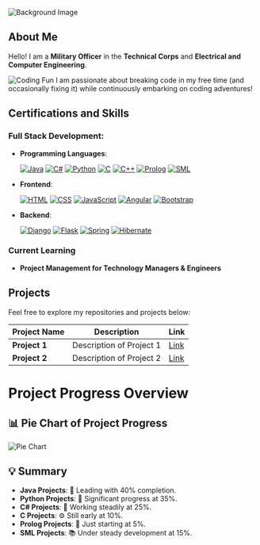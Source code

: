 ![Background Image](https://github.com/nikouliciousp/nikouliciousp/blob/main/back.png)

## About Me

Hello! I am a **Military Officer** in the **Technical Corps** and **Electrical and Computer Engineering**.

![Coding Fun](https://github.com/nikouliciousp/nikouliciousp/blob/main/m19074.gif) I am passionate about breaking code in my free time (and occasionally fixing it) while continuously embarking on
  coding adventures!

## Certifications and Skills

### Full Stack Development:

- **Programming Languages**:
  
  [![Java](https://img.shields.io/badge/Java-F80000?logo=java&logoColor=white)](https://docs.oracle.com/javase/tutorial/) [![C#](https://img.shields.io/badge/C%23-239120?logo=csharp&logoColor=white)](https://learn.microsoft.com/en-us/dotnet/csharp/) [![Python](https://img.shields.io/badge/Python-3776AB?logo=python&logoColor=white)](https://docs.python.org/3/tutorial/) [![C](https://img.shields.io/badge/C-A8B9CC?logo=c&logoColor=white)](https://devdocs.io/c/) [![C++](https://img.shields.io/badge/C++-00599C?logo=cplusplus&logoColor=white)](https://cplusplus.com/doc/tutorial/) [![Prolog](https://img.shields.io/badge/Prolog-B73A3A?logo=swi-prolog&logoColor=white)](https://www.swi-prolog.org/pldoc/doc_for?object=manual) [![SML](https://img.shields.io/badge/SML-8B0000?logo=standard-ml&logoColor=white)](https://www.smlnj.org/doc/)

- **Frontend**:
  
  [![HTML](https://img.shields.io/badge/HTML5-E34F26?logo=html5&logoColor=white)](https://developer.mozilla.org/en-US/docs/Web/HTML) [![CSS](https://img.shields.io/badge/CSS3-1572B6?logo=css3&logoColor=white)](https://developer.mozilla.org/en-US/docs/Web/CSS) [![JavaScript](https://img.shields.io/badge/JavaScript-F7DF1E?logo=javascript&logoColor=black)](https://developer.mozilla.org/en-US/docs/Web/JavaScript) [![Angular](https://img.shields.io/badge/Angular-DD0031?logo=angular&logoColor=white)](https://angular.io/tutorial) [![Bootstrap](https://img.shields.io/badge/Bootstrap-7952B3?logo=bootstrap&logoColor=white)](https://getbootstrap.com/docs/5.3/getting-started/introduction/)

- **Backend**:

  [![Django](https://img.shields.io/badge/Django-092E20?logo=django&logoColor=white)](https://docs.djangoproject.com/en/4.2/intro/) [![Flask](https://img.shields.io/badge/Flask-000000?logo=flask&logoColor=white)](https://flask.palletsprojects.com/en/2.3.x/tutorial/) [![Spring](https://img.shields.io/badge/Spring-6DB33F?logo=spring&logoColor=white)](https://spring.io/guides) [![Hibernate](https://img.shields.io/badge/Hibernate-59666C?logo=hibernate&logoColor=white)](https://hibernate.org/orm/documentation/)

### Current Learning

- **Project Management for Technology Managers & Engineers**

## Projects

Feel free to explore my repositories and projects below:

| **Project Name** | **Description**          | **Link**  |
|------------------|--------------------------|-----------|
| **Project 1**    | Description of Project 1 | [Link](#) |
| **Project 2**    | Description of Project 2 | [Link](#) |

# Project Progress Overview

## 📊 Pie Chart of Project Progress
![Pie Chart](https://quickchart.io/chart?c=%7B%22type%22%3A%22pie%22%2C%22data%22%3A%7B%22labels%22%3A%5B%22Java%22%2C%22Python%22%2C%22C%23%22%2C%22C%22%2C%22Prolog%22%2C%22SML%22%5D%2C%22datasets%22%3A%5B%7B%22data%22%3A%5B40%2C35%2C25%2C10%2C5%2C15%5D%7D%5D%7D%7D)

## 💡 Summary
- **Java Projects**: 🚀 Leading with 40% completion.
- **Python Projects**: 🐍 Significant progress at 35%.
- **C# Projects**: 🔧 Working steadily at 25%.
- **C Projects**: ⚙️ Still early at 10%.
- **Prolog Projects**: 📘 Just starting at 5%.
- **SML Projects**: 📚 Under steady development at 15%.



